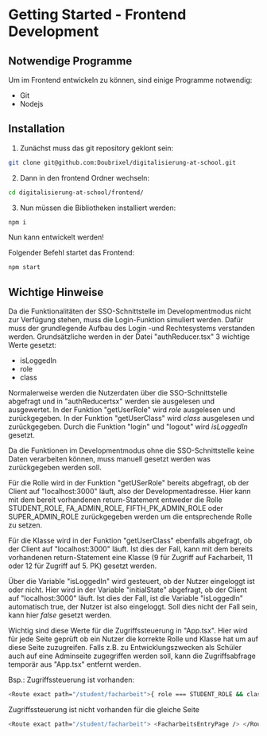 # Getting Started - Frontend Development
## Notwendige Programme
Um im Frontend entwickeln zu können, sind einige Programme notwendig:

* Git
* Nodejs

## Installation

1. Zunächst muss das git repository geklont sein:
```bash
git clone git@github.com:Doubrixel/digitalisierung-at-school.git
```

2. Dann in den frontend Ordner wechseln:
```bash
cd digitalisierung-at-school/frontend/
```

3. Nun müssen die Bibliotheken installiert werden:
```bash
npm i
```

Nun kann entwickelt werden!

Folgender Befehl startet das Frontend:
```bash
npm start
```

## Wichtige Hinweise
Da die Funktionalitäten der SSO-Schnittstelle im Developmentmodus nicht zur Verfügung stehen, muss die Login-Funktion simuliert werden.
Dafür muss der grundlegende Aufbau des Login -und Rechtesystems verstanden werden.
Grundsätzliche werden in der Datei "authReducer.tsx" 3 wichtige Werte gesetzt:
* isLoggedIn
* role
* class

Normalerweise werden die Nutzerdaten über die SSO-Schnittstelle abgefragt und in "authReducertsx" werden sie ausgelesen und ausgewertet.
In der Funktion "getUserRole" wird *role* ausgelesen und zurückgegeben.
In der Funktion "getUserClass" wird *class* ausgelesen und zurückgegeben.
Durch die Funktion "login" und "logout" wird *isLoggedIn* gesetzt.

Da die Funktionen im Developmentmodus ohne die SSO-Schnittstelle keine Daten verarbeiten können, muss manuell gesetzt werden was zurückgegeben werden soll.

Für die Rolle wird in der Funktion "getUSerRole" bereits abgefragt, ob der Client auf "localhost:3000" läuft, also der Developmentadresse.
Hier kann mit dem bereit vorhandenen return-Statement entweder die Rolle STUDENT_ROLE, FA_ADMIN_ROLE, FIFTH_PK_ADMIN_ROLE oder SUPER_ADMIN_ROLE zurückgegeben werden um die entsprechende Rolle zu setzen.

Für die Klasse wird in der Funktion "getUserClass" ebenfalls abgefragt, ob der Client auf "localhost:3000" läuft.
Ist dies der Fall, kann mit dem bereits vorhandenen return-Statement eine Klasse (9 für Zugriff auf Facharbeit, 11 oder 12 für Zugriff auf 5. PK) gesetzt werden.

Über die Variable "isLoggedIn" wird gesteuert, ob der Nutzer eingeloggt ist oder nicht. Hier wird in der Variable "initialState" abgefragt, ob der Client auf "localhost:3000" läuft.
Ist dies der Fall, ist die Variable "isLoggedIn" automatisch true, der Nutzer ist also eingeloggt.
Soll dies nicht der Fall sein, kann hier *false* gesetzt werden.

Wichtig sind diese Werte für die Zugriffssteuerung in "App.tsx".
Hier wird für jede Seite geprüft ob ein Nutzer die korrekte Rolle und Klasse hat um auf diese Seite zuzugreifen.
Falls z.B. zu Entwicklungszwecken als Schüler auch auf eine Adminseite zugegriffen werden soll, kann die Zugriffsabfrage temporär aus "App.tsx" entfernt werden.

Bsp.: Zugriffssteuerung ist vorhanden:
```bash
<Route exact path="/student/facharbeit">{ role === STUDENT_ROLE && classNumber === 9 ? <FacharbeitsEntryPage /> : <NoAccessPage /> }</Route>
```

Zugriffssteuerung ist nicht vorhanden für die gleiche Seite
```bash
<Route exact path="/student/facharbeit"> <FacharbeitsEntryPage /> </Route>
```